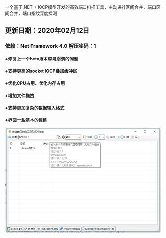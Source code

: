 一个基于.NET + IOCP模型开发的高效端口扫描工具，主动进行区间合并，端口区间合并，端口指纹深度探测

<h2>更新日期：2020年02月12日</h2>
<h3>依赖：Net Framework 4.0  解压密码：1</h3>
<h4>+修复上一个beta版本容易崩溃的问题</h4>
<h4>+支持更高的socket IOCP叠加缓冲区</h4>
<h4>+优化CPU占用、优化内存占用</h4>
<h4>+增加文件拖拽</h4>
<h4>+支持更加复杂的数据输入格式</h4>
<h4>+界面一些基本的调整</h4>

![20200212003833.jpg](20200212003833.jpg)
